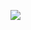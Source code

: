 [![](https://visitcount.itsvg.in/api?id=NiharPat&label=Total%20Views&color=12&icon=6&pretty=true)](https://visitcount.itsvg.in)
